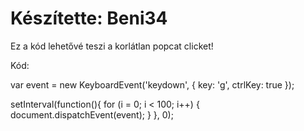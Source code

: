 # Készítette: Beni34
Ez a kód lehetővé teszi a korlátlan popcat clicket!

Kód:

var event = new KeyboardEvent('keydown', {
	key: 'g',
	ctrlKey: true
});

setInterval(function(){
	for (i = 0; i < 100; i++) {
		document.dispatchEvent(event);
	}
}, 0);
